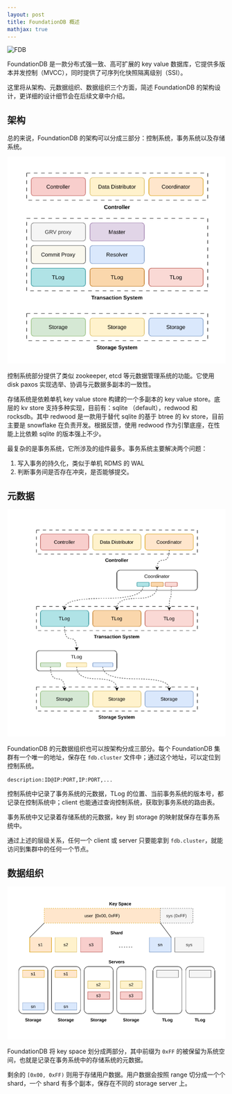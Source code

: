 ```yaml
---
layout: post
title: FoundationDB 概述
mathjax: true
---
```


![FDB](https://www.foundationdb.org/assets/images/logo@2x-e7437ad1.png)

FoundationDB 是一款分布式强一致、高可扩展的 key value 数据库，它提供多版本并发控制（MVCC），同时提供了可序列化快照隔离级别（SSI）。

这里将从架构、元数据组织、数据组织三个方面，简述 FoundationDB 的架构设计，更详细的设计细节会在后续文章中介绍。

## 架构

总的来说，FoundationDB 的架构可以分成三部分：控制系统，事务系统以及存储系统。

![FoundationDB Architecture](FDB-overview-imgs/architecture.png)

控制系统部分提供了类似 zookeeper, etcd 等元数据管理系统的功能。它使用 disk paxos 实现选举、协调与元数据多副本的一致性。

存储系统是依赖单机 key value store 构建的一个多副本的 key value store。底层的 kv store 支持多种实现，目前有：sqlite （default），redwood 和 rocksdb。其中 redwood 是一款用于替代 sqlite 的基于 btree 的 kv store，目前主要是 snowflake 在负责开发。根据反馈，使用 redwood 作为引擎底座，在性能上比依赖 sqlite 的版本强上不少。

最复杂的是事务系统，它所涉及的组件最多。事务系统主要解决两个问题：
1. 写入事务的持久化，类似于单机 RDMS 的 WAL
2. 判断事务间是否存在冲突，是否能够提交。

## 元数据

![Metadata](FDB-overview-imgs/metadata.png)

FoundationDB 的元数据组织也可以按架构分成三部分。每个 FoundationDB 集群有一个唯一的地址，保存在 `fdb.cluster` 文件中；通过这个地址，可以定位到控制系统。

```
description:ID@IP:PORT,IP:PORT,...
```

控制系统中记录了事务系统的元数据，TLog 的位置、当前事务系统的版本号，都记录在控制系统中；client 也能通过查询控制系统，获取到事务系统的路由表。

事务系统中又记录着存储系统的元数据，key 到 storage 的映射就保存在事务系统中。

通过上述的层级关系，任何一个 client 或 server 只要能拿到 `fdb.cluster`，就能访问到集群中的任何一个节点。

## 数据组织

![Key space](FDB-overview-imgs/keyspace.png)

FoundationDB 将 key space 划分成两部分，其中前缀为 `0xFF` 的被保留为系统空间，也就是记录在事务系统中的存储系统的元数据。

剩余的 `[0x00, 0xFF)` 则用于存储用户数据。用户数据会按照 range 切分成一个个 shard，一个 shard 有多个副本，保存在不同的 storage server 上。
